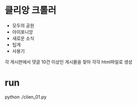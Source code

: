 # 클리앙 크롤러
- 모두의 공원
- 아이포니앙
- 새로운 소식
- 팁게
- 사용기

각 게시판에서 댓글 10건 이상인 게시물을 찾아 각각 html파일로 생성

# run
python ./clien_01.py